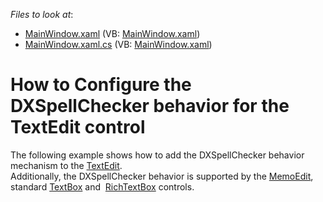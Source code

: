 <!-- default file list -->
*Files to look at*:

* [MainWindow.xaml](./CS/DXSpellChecker%20for%20TextEdit/MainWindow.xaml) (VB: [MainWindow.xaml](./VB/DXSpellChecker%20for%20TextEdit/MainWindow.xaml))
* [MainWindow.xaml.cs](./CS/DXSpellChecker%20for%20TextEdit/MainWindow.xaml.cs) (VB: [MainWindow.xaml](./VB/DXSpellChecker%20for%20TextEdit/MainWindow.xaml))
<!-- default file list end -->
# How to Configure the DXSpellChecker behavior for the TextEdit control


The following example shows how to add the DXSpellChecker behavior mechanism to the <a href="https://documentation.devexpress.com/WPF/DevExpress.Xpf.Editors.TextEdit.class">TextEdit</a>. <br>Additionally, the DXSpellChecker behavior is supported by the <a href="https://documentation.devexpress.com/WindowsForms/DevExpress.XtraEditors.MemoEdit.class">MemoEdit</a>, standard <a href="https://www.google.ru/url?sa=t&rct=j&q=&esrc=s&source=web&cd=13&ved=0ahUKEwjr4P2eoqLXAhXiQpoKHS3MClIQFgheMAw&url=https%3A%2F%2Fmsdn.microsoft.com%2Fen-us%2Flibrary%2Fsystem.windows.controls.textbox(v%3Dvs.110).aspx&usg=AOvVaw3jc0KP60zAhRNBEvYZDi3S">TextBox</a> and  <a href="https://msdn.microsoft.com/en-us/library/system.windows.controls.richtextbox(v=vs.110).aspx">RichTextBox</a> controls.<br><br>

<br/>


